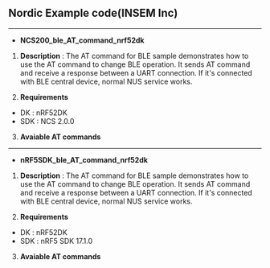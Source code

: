 ## Nordic Example code(INSEM Inc)
---
- **NCS200_ble_AT_command_nrf52dk**

1. **Description** : The AT command for BLE sample demonstrates how to use the AT command to change BLE operation. It sends AT command and receive a response between a UART connection. If it's connected with BLE central device, normal NUS service works.

2. **Requirements**
  - DK : nRF52DK
  - SDK : NCS 2.0.0
3. **Avaiable AT commands**     

---
- **nRF5SDK_ble_AT_command_nrf52dk**

1. **Description** : The AT command for BLE sample demonstrates how to use the AT command to change BLE operation. It sends AT command and receive a response between a UART connection. If it's connected with BLE central device, normal NUS service works.

2. **Requirements**
  - DK : nRF52DK
  - SDK : nRF5 SDK 17.1.0
3. **Avaiable AT commands**         
     

